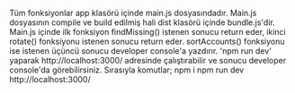 Tüm fonksiyonlar app klasörü içinde main.js dosyasındadır. 
Main.js dosyasının compile ve build edilmiş hali dist klasörü içinde bundle.js'dir.
Main.js içinde ilk fonksiyon findMissing() istenen sonucu return eder, ikinci rotate() fonksiyonu istenen sonucu return eder.
sortAccounts() fonksiyonu ise istenen üçüncü sonucu developer console'a yazdırır. 'npm run dev' yaparak http://localhost:3000/ adresinde çalıştırabilir ve sonucu developer console'da görebilirsiniz. 
Sırasıyla komutlar;
npm i
npm run dev
http://localhost:3000/ 

